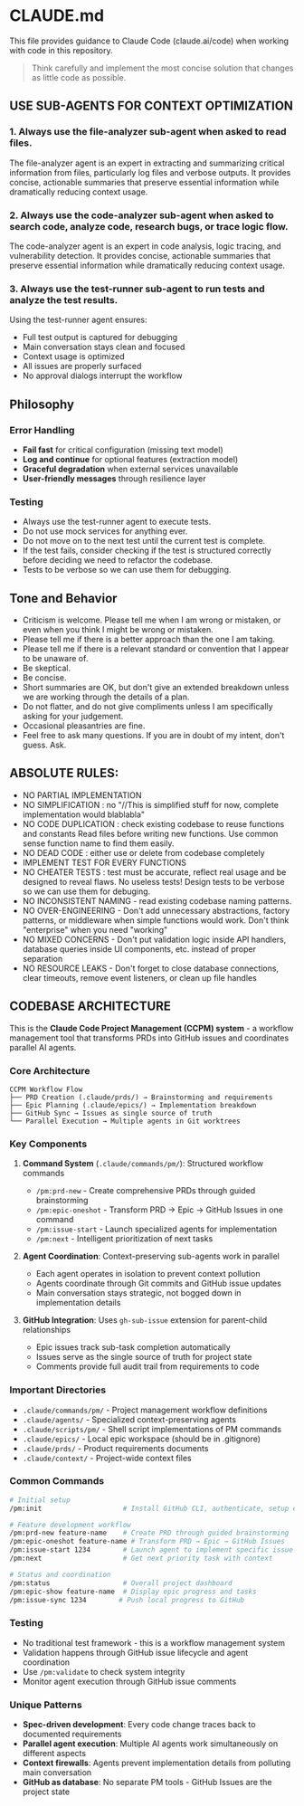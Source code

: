 # CLAUDE.md

This file provides guidance to Claude Code (claude.ai/code) when working with code in this repository.

> Think carefully and implement the most concise solution that changes as little code as possible.

## USE SUB-AGENTS FOR CONTEXT OPTIMIZATION

### 1. Always use the file-analyzer sub-agent when asked to read files.
The file-analyzer agent is an expert in extracting and summarizing critical information from files, particularly log files and verbose outputs. It provides concise, actionable summaries that preserve essential information while dramatically reducing context usage.

### 2. Always use the code-analyzer sub-agent when asked to search code, analyze code, research bugs, or trace logic flow.

The code-analyzer agent is an expert in code analysis, logic tracing, and vulnerability detection. It provides concise, actionable summaries that preserve essential information while dramatically reducing context usage.

### 3. Always use the test-runner sub-agent to run tests and analyze the test results.

Using the test-runner agent ensures:

- Full test output is captured for debugging
- Main conversation stays clean and focused
- Context usage is optimized
- All issues are properly surfaced
- No approval dialogs interrupt the workflow

## Philosophy

### Error Handling

- **Fail fast** for critical configuration (missing text model)
- **Log and continue** for optional features (extraction model)
- **Graceful degradation** when external services unavailable
- **User-friendly messages** through resilience layer

### Testing

- Always use the test-runner agent to execute tests.
- Do not use mock services for anything ever.
- Do not move on to the next test until the current test is complete.
- If the test fails, consider checking if the test is structured correctly before deciding we need to refactor the codebase.
- Tests to be verbose so we can use them for debugging.


## Tone and Behavior

- Criticism is welcome. Please tell me when I am wrong or mistaken, or even when you think I might be wrong or mistaken.
- Please tell me if there is a better approach than the one I am taking.
- Please tell me if there is a relevant standard or convention that I appear to be unaware of.
- Be skeptical.
- Be concise.
- Short summaries are OK, but don't give an extended breakdown unless we are working through the details of a plan.
- Do not flatter, and do not give compliments unless I am specifically asking for your judgement.
- Occasional pleasantries are fine.
- Feel free to ask many questions. If you are in doubt of my intent, don't guess. Ask.

## ABSOLUTE RULES:

- NO PARTIAL IMPLEMENTATION
- NO SIMPLIFICATION : no "//This is simplified stuff for now, complete implementation would blablabla"
- NO CODE DUPLICATION : check existing codebase to reuse functions and constants Read files before writing new functions. Use common sense function name to find them easily.
- NO DEAD CODE : either use or delete from codebase completely
- IMPLEMENT TEST FOR EVERY FUNCTIONS
- NO CHEATER TESTS : test must be accurate, reflect real usage and be designed to reveal flaws. No useless tests! Design tests to be verbose so we can use them for debuging.
- NO INCONSISTENT NAMING - read existing codebase naming patterns.
- NO OVER-ENGINEERING - Don't add unnecessary abstractions, factory patterns, or middleware when simple functions would work. Don't think "enterprise" when you need "working"
- NO MIXED CONCERNS - Don't put validation logic inside API handlers, database queries inside UI components, etc. instead of proper separation
- NO RESOURCE LEAKS - Don't forget to close database connections, clear timeouts, remove event listeners, or clean up file handles

## CODEBASE ARCHITECTURE

This is the **Claude Code Project Management (CCPM) system** - a workflow management tool that transforms PRDs into GitHub issues and coordinates parallel AI agents.

### Core Architecture

```
CCPM Workflow Flow
├── PRD Creation (.claude/prds/) → Brainstorming and requirements
├── Epic Planning (.claude/epics/) → Implementation breakdown
├── GitHub Sync → Issues as single source of truth  
└── Parallel Execution → Multiple agents in Git worktrees
```

### Key Components

1. **Command System** (`.claude/commands/pm/`): Structured workflow commands
   - `/pm:prd-new` - Create comprehensive PRDs through guided brainstorming
   - `/pm:epic-oneshot` - Transform PRD → Epic → GitHub Issues in one command
   - `/pm:issue-start` - Launch specialized agents for implementation
   - `/pm:next` - Intelligent prioritization of next tasks

2. **Agent Coordination**: Context-preserving sub-agents work in parallel
   - Each agent operates in isolation to prevent context pollution
   - Agents coordinate through Git commits and GitHub issue updates
   - Main conversation stays strategic, not bogged down in implementation details

3. **GitHub Integration**: Uses `gh-sub-issue` extension for parent-child relationships
   - Epic issues track sub-task completion automatically
   - Issues serve as the single source of truth for project state
   - Comments provide full audit trail from requirements to code

### Important Directories

- `.claude/commands/pm/` - Project management workflow definitions
- `.claude/agents/` - Specialized context-preserving agents
- `.claude/scripts/pm/` - Shell script implementations of PM commands
- `.claude/epics/` - Local epic workspace (should be in .gitignore)
- `.claude/prds/` - Product requirements documents
- `.claude/context/` - Project-wide context files

### Common Commands

```bash
# Initial setup
/pm:init                    # Install GitHub CLI, authenticate, setup extensions

# Feature development workflow  
/pm:prd-new feature-name    # Create PRD through guided brainstorming
/pm:epic-oneshot feature-name # Transform PRD → Epic → GitHub Issues
/pm:issue-start 1234        # Launch agent to implement specific issue
/pm:next                    # Get next priority task with context

# Status and coordination
/pm:status                  # Overall project dashboard  
/pm:epic-show feature-name  # Display epic progress and tasks
/pm:issue-sync 1234        # Push local progress to GitHub
```

### Testing

- No traditional test framework - this is a workflow management system
- Validation happens through GitHub issue lifecycle and agent coordination
- Use `/pm:validate` to check system integrity
- Monitor agent execution through GitHub issue comments

### Unique Patterns

- **Spec-driven development**: Every code change traces back to documented requirements
- **Parallel agent execution**: Multiple AI agents work simultaneously on different aspects  
- **Context firewalls**: Agents prevent implementation details from polluting main conversation
- **GitHub as database**: No separate PM tools - GitHub Issues are the project state
